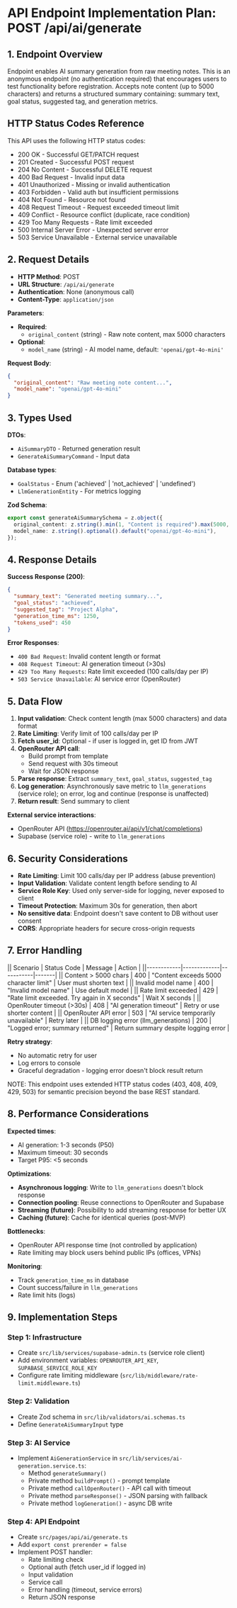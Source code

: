 # API Endpoint Implementation Plan: POST /api/ai/generate

## 1. Endpoint Overview

Endpoint enables AI summary generation from raw meeting notes. This is an anonymous endpoint (no authentication required) that encourages users to test functionality before registration. Accepts note content (up to 5000 characters) and returns a structured summary containing: summary text, goal status, suggested tag, and generation metrics.

## HTTP Status Codes Reference

This API uses the following HTTP status codes:

- 200 OK - Successful GET/PATCH request
- 201 Created - Successful POST request
- 204 No Content - Successful DELETE request
- 400 Bad Request - Invalid input data
- 401 Unauthorized - Missing or invalid authentication
- 403 Forbidden - Valid auth but insufficient permissions
- 404 Not Found - Resource not found
- 408 Request Timeout - Request exceeded timeout limit
- 409 Conflict - Resource conflict (duplicate, race condition)
- 429 Too Many Requests - Rate limit exceeded
- 500 Internal Server Error - Unexpected server error
- 503 Service Unavailable - External service unavailable

## 2. Request Details

- **HTTP Method**: POST
- **URL Structure**: `/api/ai/generate`
- **Authentication**: None (anonymous call)
- **Content-Type**: `application/json`

**Parameters**:

- **Required**:
  - `original_content` (string) - Raw note content, max 5000 characters
- **Optional**:
  - `model_name` (string) - AI model name, default: `'openai/gpt-4o-mini'`

**Request Body**:

```json
{
  "original_content": "Raw meeting note content...",
  "model_name": "openai/gpt-4o-mini"
}
```

## 3. Types Used

**DTOs**:

- `AiSummaryDTO` - Returned generation result
- `GenerateAiSummaryCommand` - Input data

**Database types**:

- `GoalStatus` - Enum ('achieved' | 'not_achieved' | 'undefined')
- `LlmGenerationEntity` - For metrics logging

**Zod Schema**:

```typescript
export const generateAiSummarySchema = z.object({
  original_content: z.string().min(1, "Content is required").max(5000, "Content exceeds 5000 character limit"),
  model_name: z.string().optional().default("openai/gpt-4o-mini"),
});
```

## 4. Response Details

**Success Response (200)**:

```json
{
  "summary_text": "Generated meeting summary...",
  "goal_status": "achieved",
  "suggested_tag": "Project Alpha",
  "generation_time_ms": 1250,
  "tokens_used": 450
}
```

**Error Responses**:

- `400 Bad Request`: Invalid content length or format
- `408 Request Timeout`: AI generation timeout (>30s)
- `429 Too Many Requests`: Rate limit exceeded (100 calls/day per IP)
- `503 Service Unavailable`: AI service error (OpenRouter)

## 5. Data Flow

1. **Input validation**: Check content length (max 5000 characters) and data format
2. **Rate Limiting**: Verify limit of 100 calls/day per IP
3. **Fetch user_id**: Optional - if user is logged in, get ID from JWT
4. **OpenRouter API call**:
   - Build prompt from template
   - Send request with 30s timeout
   - Wait for JSON response
5. **Parse response**: Extract `summary_text`, `goal_status`, `suggested_tag`
6. **Log generation**: Asynchronously save metric to `llm_generations` (service role); on error, log and continue (response is unaffected)
7. **Return result**: Send summary to client

**External service interactions**:

- OpenRouter API (https://openrouter.ai/api/v1/chat/completions)
- Supabase (service role) - write to `llm_generations`

## 6. Security Considerations

- **Rate Limiting**: Limit 100 calls/day per IP address (abuse prevention)
- **Input Validation**: Validate content length before sending to AI
- **Service Role Key**: Used only server-side for logging, never exposed to client
- **Timeout Protection**: Maximum 30s for generation, then abort
- **No sensitive data**: Endpoint doesn't save content to DB without user consent
- **CORS**: Appropriate headers for secure cross-origin requests

## 7. Error Handling

|| Scenario | Status Code | Message | Action |
||------------|-------------|-----------|-------|
|| Content > 5000 chars | 400 | "Content exceeds 5000 character limit" | User must shorten text |
|| Invalid model name | 400 | "Invalid model name" | Use default model |
|| Rate limit exceeded | 429 | "Rate limit exceeded. Try again in X seconds" | Wait X seconds |
|| OpenRouter timeout (>30s) | 408 | "AI generation timeout" | Retry or use shorter content |
|| OpenRouter API error | 503 | "AI service temporarily unavailable" | Retry later |
|| DB logging error (llm_generations) | 200 | "Logged error; summary returned" | Return summary despite logging error |

**Retry strategy**:

- No automatic retry for user
- Log errors to console
- Graceful degradation - logging error doesn't block result return

NOTE: This endpoint uses extended HTTP status codes (403, 408, 409, 429, 503) for semantic precision beyond the base REST standard.

## 8. Performance Considerations

**Expected times**:

- AI generation: 1-3 seconds (P50)
- Maximum timeout: 30 seconds
- Target P95: <5 seconds

**Optimizations**:

- **Asynchronous logging**: Write to `llm_generations` doesn't block response
- **Connection pooling**: Reuse connections to OpenRouter and Supabase
- **Streaming (future)**: Possibility to add streaming response for better UX
- **Caching (future)**: Cache for identical queries (post-MVP)

**Bottlenecks**:

- OpenRouter API response time (not controlled by application)
- Rate limiting may block users behind public IPs (offices, VPNs)

**Monitoring**:

- Track `generation_time_ms` in database
- Count success/failure in `llm_generations`
- Rate limit hits (logs)

## 9. Implementation Steps

### Step 1: Infrastructure

- Create `src/lib/services/supabase-admin.ts` (service role client)
- Add environment variables: `OPENROUTER_API_KEY`, `SUPABASE_SERVICE_ROLE_KEY`
- Configure rate limiting middleware (`src/lib/middleware/rate-limit.middleware.ts`)

### Step 2: Validation

- Create Zod schema in `src/lib/validators/ai.schemas.ts`
- Define `GenerateAiSummaryInput` type

### Step 3: AI Service

- Implement `AiGenerationService` in `src/lib/services/ai-generation.service.ts`:
  - Method `generateSummary()`
  - Private method `buildPrompt()` - prompt template
  - Private method `callOpenRouter()` - API call with timeout
  - Private method `parseResponse()` - JSON parsing with fallback
  - Private method `logGeneration()` - async DB write

### Step 4: API Endpoint

- Create `src/pages/api/ai/generate.ts`
- Add `export const prerender = false`
- Implement POST handler:
  - Rate limiting check
  - Optional auth (fetch user_id if logged in)
  - Input validation
  - Service call
  - Error handling (timeout, service errors)
  - Return JSON response
